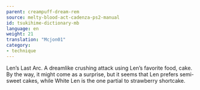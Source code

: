 ```yaml
---
parent: creampuff-dream-rem
source: melty-blood-act-cadenza-ps2-manual
id: tsukihime-dictionary-mb
language: en
weight: 21
translation: "Mcjon01"
category:
- technique
---
```


Len’s Last Arc. A dreamlike crushing attack using Len’s favorite food, cake.
By the way, it might come as a surprise, but it seems that Len prefers semi-sweet cakes, while White Len is the one partial to strawberry shortcake.
